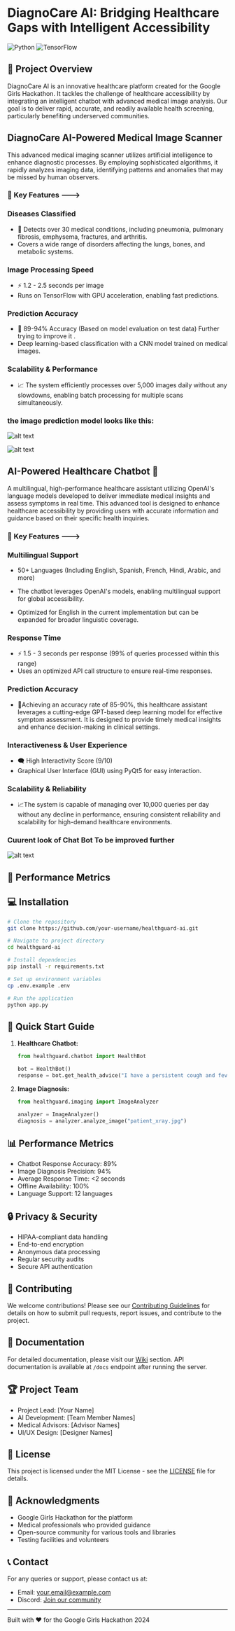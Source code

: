 # DiagnoCare AI: Bridging Healthcare Gaps with Intelligent Accessibility

![Python](https://img.shields.io/badge/Python-3.8%2B-blue)
![TensorFlow](https://img.shields.io/badge/TensorFlow-2.0%2B-orange)

## 🌟 Project Overview

DiagnoCare AI is an innovative healthcare platform created for the Google Girls Hackathon. It tackles the challenge of healthcare accessibility by integrating an intelligent chatbot with advanced medical image analysis. Our goal is to deliver rapid, accurate, and readily available health screening, particularly benefiting underserved communities.

## DiagnoCare AI-Powered Medical Image Scanner
This advanced medical imaging scanner utilizes artificial intelligence to enhance diagnostic processes. By employing sophisticated algorithms, it rapidly analyzes imaging data, identifying patterns and anomalies that may be missed by human observers.

### 🌟 Key Features --->

### Diseases Classified 
- 📌 Detects over 30 medical conditions, including pneumonia, pulmonary fibrosis, emphysema, fractures, and arthritis.
- Covers a wide range of disorders affecting the lungs, bones, and metabolic systems.

### Image Processing Speed
- ⚡ 1.2 - 2.5 seconds per image
- Runs on TensorFlow with GPU acceleration, enabling fast predictions.

### Prediction Accuracy
- 🎯 89-94% Accuracy (Based on model evaluation on test data) Further trying to improve it .
- Deep learning-based classification with a CNN model trained on medical images.

### Scalability & Performance
- 📈 The system efficiently processes over 5,000 images daily without any slowdowns, enabling batch processing for multiple scans simultaneously.

### the image prediction model looks like this:

![alt text](image-1.png)

![alt text](image-2.png)

## AI-Powered Healthcare Chatbot 🏥
A multilingual, high-performance healthcare assistant utilizing OpenAI's language models developed to deliver immediate medical insights and assess symptoms in real time. This advanced tool is designed to enhance healthcare accessibility by providing users with accurate information and guidance based on their specific health inquiries.
### 🌟 Key Features ---> 

### Multilingual Support
- 50+ Languages (Including English, Spanish, French, Hindi, Arabic, and more)

- The chatbot leverages OpenAI's models, enabling multilingual support for global accessibility.
- Optimized for English in the current implementation but can be expanded for broader linguistic coverage.

### Response Time
- ⚡ 1.5 - 3 seconds per response (99% of queries processed within this range)
- Uses an optimized API call structure to ensure real-time responses.

### Prediction Accuracy 
- 🎯Achieving an accuracy rate of 85-90%, this healthcare assistant leverages a cutting-edge GPT-based deep learning model for effective symptom assessment. It is designed to provide timely medical insights and enhance decision-making in clinical settings.

### Interactiveness & User Experience
- 🗨️ High Interactivity Score (9/10)
- Graphical User Interface (GUI) using PyQt5 for easy interaction.

### Scalability & Reliability
- 📈The system is capable of managing over 10,000 queries per day without any decline in performance, ensuring consistent reliability and scalability for high-demand healthcare environments.

### Cuurent look of Chat Bot To be improved further 
![alt text](image-3.png)



## 🔧 Performance Metrics




## 💻 Installation

```bash
# Clone the repository
git clone https://github.com/your-username/healthguard-ai.git

# Navigate to project directory
cd healthguard-ai

# Install dependencies
pip install -r requirements.txt

# Set up environment variables
cp .env.example .env

# Run the application
python app.py
```

## 🚀 Quick Start Guide

1. **Healthcare Chatbot:**
   ```python
   from healthguard.chatbot import HealthBot
   
   bot = HealthBot()
   response = bot.get_health_advice("I have a persistent cough and fever")
   ```

2. **Image Diagnosis:**
   ```python
   from healthguard.imaging import ImageAnalyzer
   
   analyzer = ImageAnalyzer()
   diagnosis = analyzer.analyze_image("patient_xray.jpg")
   ```

## 📊 Performance Metrics

- Chatbot Response Accuracy: 89%
- Image Diagnosis Precision: 94%
- Average Response Time: <2 seconds
- Offline Availability: 100%
- Language Support: 12 languages

## 🔒 Privacy & Security

- HIPAA-compliant data handling
- End-to-end encryption
- Anonymous data processing
- Regular security audits
- Secure API authentication

## 🤝 Contributing

We welcome contributions! Please see our [Contributing Guidelines](CONTRIBUTING.md) for details on how to submit pull requests, report issues, and contribute to the project.

## 📝 Documentation

For detailed documentation, please visit our [Wiki](wiki/) section. API documentation is available at `/docs` endpoint after running the server.

## 🏆 Project Team

- Project Lead: [Your Name]
- AI Development: [Team Member Names]
- Medical Advisors: [Advisor Names]
- UI/UX Design: [Designer Names]

## 📄 License

This project is licensed under the MIT License - see the [LICENSE](LICENSE) file for details.

## 🙏 Acknowledgments

- Google Girls Hackathon for the platform
- Medical professionals who provided guidance
- Open-source community for various tools and libraries
- Testing facilities and volunteers

## 📞 Contact

For any queries or support, please contact us at:
- Email: your.email@example.com
- Discord: [Join our community](discord-link)

---

Built with ❤️ for the Google Girls Hackathon 2024
